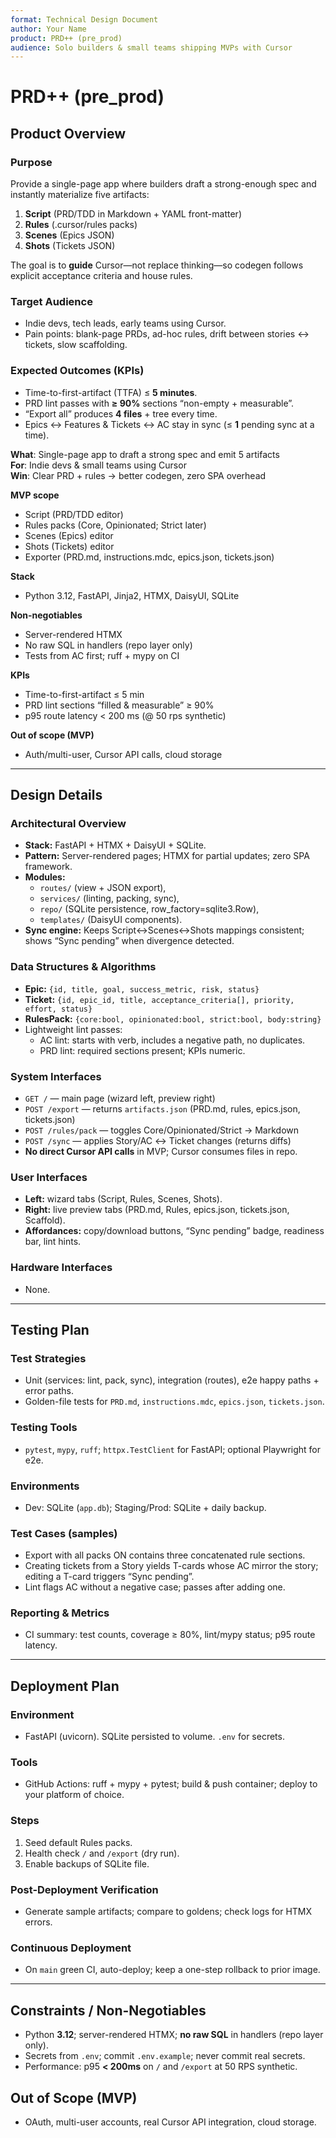 ```yaml
---
format: Technical Design Document
author: Your Name
product: PRD++ (pre_prod)
audience: Solo builders & small teams shipping MVPs with Cursor
---
```


# PRD++ (pre_prod)

## Product Overview

### Purpose

Provide a single-page app where builders draft a strong-enough spec and instantly materialize five artifacts:

1. **Script** (PRD/TDD in Markdown + YAML front-matter)
2. **Rules** (.cursor/rules packs)
3. **Scenes** (Epics JSON)
4. **Shots** (Tickets JSON)

The goal is to **guide** Cursor—not replace thinking—so codegen follows explicit acceptance criteria and house rules.

### Target Audience

- Indie devs, tech leads, early teams using Cursor.
- Pain points: blank-page PRDs, ad-hoc rules, drift between stories ↔ tickets, slow scaffolding.

### Expected Outcomes (KPIs)

- Time-to-first-artifact (TTFA) ≤ **5 minutes**.
- PRD lint passes with **≥ 90%** sections “non-empty + measurable”.
- “Export all” produces **4 files** + tree every time.
- Epics ↔ Features & Tickets ↔ AC stay in sync (≤ **1** pending sync at a time).

**What**: Single-page app to draft a strong spec and emit 5 artifacts  
**For**: Indie devs & small teams using Cursor  
**Win**: Clear PRD + rules → better codegen, zero SPA overhead

**MVP scope**

- Script (PRD/TDD editor)
- Rules packs (Core, Opinionated; Strict later)
- Scenes (Epics) editor
- Shots (Tickets) editor
- Exporter (PRD.md, instructions.mdc, epics.json, tickets.json)

**Stack**

- Python 3.12, FastAPI, Jinja2, HTMX, DaisyUI, SQLite

**Non-negotiables**

- Server-rendered HTMX
- No raw SQL in handlers (repo layer only)
- Tests from AC first; ruff + mypy on CI

**KPIs**

- Time-to-first-artifact ≤ 5 min
- PRD lint sections “filled & measurable” ≥ 90%
- p95 route latency < 200 ms (@ 50 rps synthetic)

**Out of scope (MVP)**

- Auth/multi-user, Cursor API calls, cloud storage

---

## Design Details

### Architectural Overview

- **Stack:** FastAPI + HTMX + DaisyUI + SQLite.
- **Pattern:** Server-rendered pages; HTMX for partial updates; zero SPA framework.
- **Modules:**
  - `routes/` (view + JSON export),
  - `services/` (linting, packing, sync),
  - `repo/` (SQLite persistence, row_factory=sqlite3.Row),
  - `templates/` (DaisyUI components).
- **Sync engine:** Keeps Script↔Scenes↔Shots mappings consistent; shows “Sync pending” when divergence detected.

### Data Structures & Algorithms

- **Epic:** `{id, title, goal, success_metric, risk, status}`
- **Ticket:** `{id, epic_id, title, acceptance_criteria[], priority, effort, status}`
- **RulesPack:** `{core:bool, opinionated:bool, strict:bool, body:string}`
- Lightweight lint passes:
  - AC lint: starts with verb, includes a negative path, no duplicates.
  - PRD lint: required sections present; KPIs numeric.

### System Interfaces

- `GET /` — main page (wizard left, preview right)
- `POST /export` — returns `artifacts.json` (PRD.md, rules, epics.json, tickets.json)
- `POST /rules/pack` — toggles Core/Opinionated/Strict -> Markdown
- `POST /sync` — applies Story/AC ↔ Ticket changes (returns diffs)
- **No direct Cursor API calls** in MVP; Cursor consumes files in repo.

### User Interfaces

- **Left:** wizard tabs (Script, Rules, Scenes, Shots).
- **Right:** live preview tabs (PRD.md, Rules, epics.json, tickets.json, Scaffold).
- **Affordances:** copy/download buttons, “Sync pending” badge, readiness bar, lint hints.

### Hardware Interfaces

- None.

---

## Testing Plan

### Test Strategies

- Unit (services: lint, pack, sync), integration (routes), e2e happy paths + error paths.
- Golden-file tests for `PRD.md`, `instructions.mdc`, `epics.json`, `tickets.json`.

### Testing Tools

- `pytest`, `mypy`, `ruff`; `httpx.TestClient` for FastAPI; optional Playwright for e2e.

### Environments

- Dev: SQLite (`app.db`); Staging/Prod: SQLite + daily backup.

### Test Cases (samples)

- Export with all packs ON contains three concatenated rule sections.
- Creating tickets from a Story yields T-cards whose AC mirror the story; editing a T-card triggers “Sync pending”.
- Lint flags AC without a negative case; passes after adding one.

### Reporting & Metrics

- CI summary: test counts, coverage ≥ 80%, lint/mypy status; p95 route latency.

---

## Deployment Plan

### Environment

- FastAPI (uvicorn). SQLite persisted to volume. `.env` for secrets.

### Tools

- GitHub Actions: ruff + mypy + pytest; build & push container; deploy to your platform of choice.

### Steps

1. Seed default Rules packs.
2. Health check `/` and `/export` (dry run).
3. Enable backups of SQLite file.

### Post-Deployment Verification

- Generate sample artifacts; compare to goldens; check logs for HTMX errors.

### Continuous Deployment

- On `main` green CI, auto-deploy; keep a one-step rollback to prior image.

---

## Constraints / Non-Negotiables

- Python **3.12**; server-rendered HTMX; **no raw SQL** in handlers (repo layer only).
- Secrets from `.env`; commit `.env.example`; never commit real secrets.
- Performance: p95 **< 200ms** on `/` and `/export` at 50 RPS synthetic.

## Out of Scope (MVP)

- OAuth, multi-user accounts, real Cursor API integration, cloud storage.

